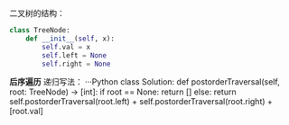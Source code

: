 二叉树的结构：  
```Python
class TreeNode:
    def __init__(self, x):
        self.val = x
        self.left = None
        self.right = None
```

**后序遍历**
递归写法：
···Python
class Solution:
    def postorderTraversal(self, root: TreeNode) -> [int]:
        if root == None:
            return []
        else:
            return self.postorderTraversal(root.left) + self.postorderTraversal(root.right) + [root.val]
```
